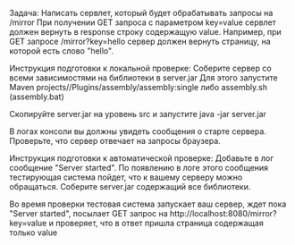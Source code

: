 Задача:
Написать сервлет, который будет обрабатывать запросы на /mirror
При получении GET запроса с параметром key=value сервлет должен вернуть в response строку содержащую value.
Например, при GET запросе /mirror?key=hello сервер должен вернуть страницу, на которой есть слово "hello".

Инструкция подготовки к локальной проверке:
Соберите сервер со всеми зависимостями на библиотеки в server.jar
Для этого запустите Maven projects/<Project name>/Plugins/assembly/assembly:single
либо assembly.sh (assembly.bat)

Скопируйте server.jar на уровень src и запустите
java -jar server.jar

В логах консоли вы должны увидеть сообщения о старте сервера.
Проверьте, что сервер отвечает на запросы браузера.

Инструкция подготовки к автоматической проверке:
Добавьте в лог сообщение "Server started". По появлению в логе этого сообщения тестирующая система пойдет, что к вашему серверу можно обращаться.
Соберите server.jar содержащий все библиотеки.

Во время проверки тестовая система запускает ваш сервер, ждет пока "Server started", посылает GET запрос на
http://localhost:8080/mirror?key=value
и проверяет, что в ответ пришла страница содержащая только
value